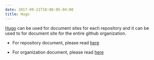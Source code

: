 ```yaml
---
date: 2017-09-21T18:06:05-04:00
title: Hugo
---
```


[Hugo](https://github.com/gohugoio/hugo) can be used for document sites for each
repository and it can be used to for document site for the entire github organization.

* For repository document, please read [here](https://networknt.github.io/light-4j/tools/hugo-docs/)

* For organization document, please read [here](https://networknt.github.io/tool/hugo-org/)